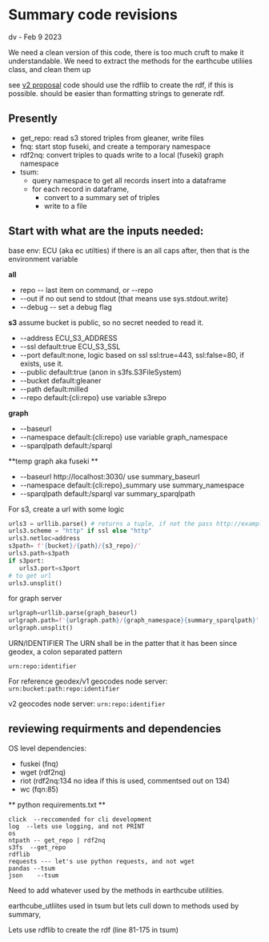# Summary code revisions
dv - Feb 9 2023

We need a clean version of this code, there is too much cruft to make it understandable.
We need to extract the methods for the earthcube utiliies class, and clean them up

see [v2 proposal](./v2_proposal.md) code should use the rdflib to create the rdf, if this is possible. should be easier than formatting
strings to generate rdf.

## Presently
* get_repo: read s3 stored triples from gleaner, write files
* fnq: start stop fuseki, and create a temporary namespace
* rdf2nq: convert triples to quads write to a local (fuseki) graph namespace
* tsum:
   * query namespace to get all records insert into a dataframe
   * for each record in dataframe, 
      * convert to a summary set of triples
      * write to a file

## Start with what are the inputs needed:

base env: ECU  (aka ec utilties)
if there is an all caps after, then that is the environment variable

**all**

* repo  -- last item on command, or --repo
* --out  if no out send to stdout (that means use sys.stdout.write)
* --debug -- set a debug flag

**s3** assume bucket is public, so no secret needed to read it.

* --address ECU_S3_ADDRESS 
* --ssl default:true   ECU_S3_SSL 
* --port default:none, logic based on ssl ssl:true=443, ssl:false=80, if exists, use it.
* --public default:true (anon in s3fs.S3FileSystem)
* --bucket default:gleaner
* --path default:milled
* --repo  default:{cli:repo} use  variable s3repo

**graph**

* --baseurl 
* --namespace  default:{cli:repo} use variable graph_namespace
* --sparqlpath default:/sparql

**temp graph aka fuseki **

* --baseurl http://localhost:3030/       use summary_baseurl
* --namespace default:{cli:repo}_summary use summary_namespace
* --sparqlpath default:/sparql            var summary_sparqlpath

For s3, create a url with some logic
```python
urls3 = urllib.parse() # returns a tuple, if not the pass http://example.com/
urls3.scheme = "http" if ssl else "http"
urls3.netloc=address
s3path= f'{bucket}/{path}/{s3_repo}/'
urls3.path=s3path
if s3port:
   urls3.port=s3port
# to get url
urls3.unsplit()
```
for graph server
```python
urlgraph=urllib.parse(graph_baseurl)
urlgraph.path=f'{urlgraph.path}/{graph_namespace}{summary_sparqlpath}'
urlgraph.unsplit()
```  

URN/IDENTIFIER
The URN shall be in the patter that it has been since geodex, a colon separated pattern

`urn:repo:identifier`

For reference geodex/v1 geocodes node server: `urn:bucket:path:repo:identifier`

v2 geocodes node server: `urn:repo:identifier`

## reviewing  requirments and dependencies


OS level dependencies:

* fuskei (fnq)
* wget (rdf2nq)
* riot (rdf2nq:134 no idea if this is used, commentsed out on 134)
* wc (fqn:85)

** python requirements.txt **

```text
click  --reccomended for cli development
log  --lets use logging, and not PRINT
os
ntpath -- get_repo | rdf2nq
s3fs  --get_repo
rdflib 
requests --- let's use python requests, and not wget
pandas --tsum
json    --tsum
```

Need to add whatever used by the methods in earthcube utilities.

earthcube_utliites used in tsum 
but lets cull down to methods used by summary,  

Lets use rdflib to create the rdf (line 81-175 in tsum) 